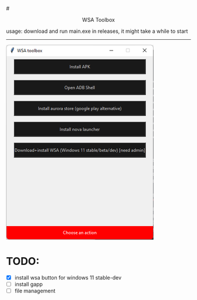 #<div align=center>WSA Toolbox</div>

usage: download and run main.exe in releases, it might take a while to start


****

![demo](images/scr.png)

# TODO:

- [x] install wsa button for windows 11 stable-dev
- [ ] install gapp
- [ ] file management
